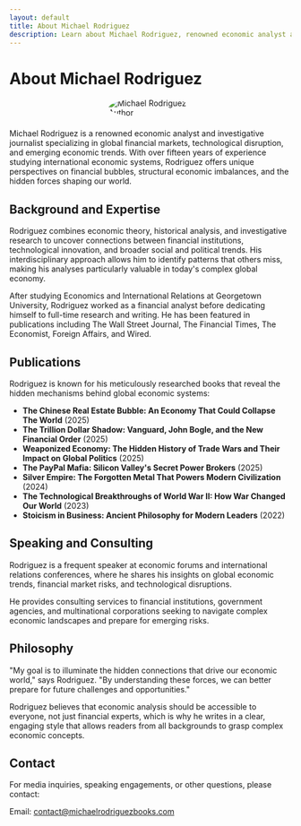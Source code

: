 ```yaml
---
layout: default
title: About Michael Rodriguez
description: Learn about Michael Rodriguez, renowned economic analyst and author specializing in global financial markets and hidden economic forces.
---
```


# About Michael Rodriguez

<img src="{{ site.baseurl }}/assets/images/author-photo.jpg" alt="Michael Rodriguez Author" class="author-image" style="max-width: 150px; height: auto; margin: 0 auto 20px; display: block; border-radius: 50%;">

Michael Rodriguez is a renowned economic analyst and investigative journalist specializing in global financial markets, technological disruption, and emerging economic trends. With over fifteen years of experience studying international economic systems, Rodriguez offers unique perspectives on financial bubbles, structural economic imbalances, and the hidden forces shaping our world.

## Background and Expertise

Rodriguez combines economic theory, historical analysis, and investigative research to uncover connections between financial institutions, technological innovation, and broader social and political trends. His interdisciplinary approach allows him to identify patterns that others miss, making his analyses particularly valuable in today's complex global economy.

After studying Economics and International Relations at Georgetown University, Rodriguez worked as a financial analyst before dedicating himself to full-time research and writing. He has been featured in publications including The Wall Street Journal, The Financial Times, The Economist, Foreign Affairs, and Wired.

## Publications

Rodriguez is known for his meticulously researched books that reveal the hidden mechanisms behind global economic systems:

- **The Chinese Real Estate Bubble: An Economy That Could Collapse The World** (2025)
- **The Trillion Dollar Shadow: Vanguard, John Bogle, and the New Financial Order** (2025)
- **Weaponized Economy: The Hidden History of Trade Wars and Their Impact on Global Politics** (2025)
- **The PayPal Mafia: Silicon Valley's Secret Power Brokers** (2025)
- **Silver Empire: The Forgotten Metal That Powers Modern Civilization** (2024)
- **The Technological Breakthroughs of World War II: How War Changed Our World** (2023)
- **Stoicism in Business: Ancient Philosophy for Modern Leaders** (2022)

## Speaking and Consulting

Rodriguez is a frequent speaker at economic forums and international relations conferences, where he shares his insights on global economic trends, financial market risks, and technological disruptions.

He provides consulting services to financial institutions, government agencies, and multinational corporations seeking to navigate complex economic landscapes and prepare for emerging risks.

## Philosophy

"My goal is to illuminate the hidden connections that drive our economic world," says Rodriguez. "By understanding these forces, we can better prepare for future challenges and opportunities."

Rodriguez believes that economic analysis should be accessible to everyone, not just financial experts, which is why he writes in a clear, engaging style that allows readers from all backgrounds to grasp complex economic concepts.

## Contact

For media inquiries, speaking engagements, or other questions, please contact:

Email: [contact@michaelrodriguezbooks.com](mailto:contact@michaelrodriguezbooks.com)
